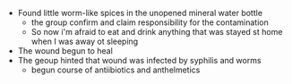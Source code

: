 - Found little worm-like spices in the unopened mineral water bottle
  - the group confirm and claim responsibility for the contamination
  - So now i'm afraid to eat and drink anything that was stayed st home when I was away ot sleeping
- The wound begun to heal
- The geoup hinted that wound was infected by syphilis and worms
  - begun course of antiibiotics and anthelmetics